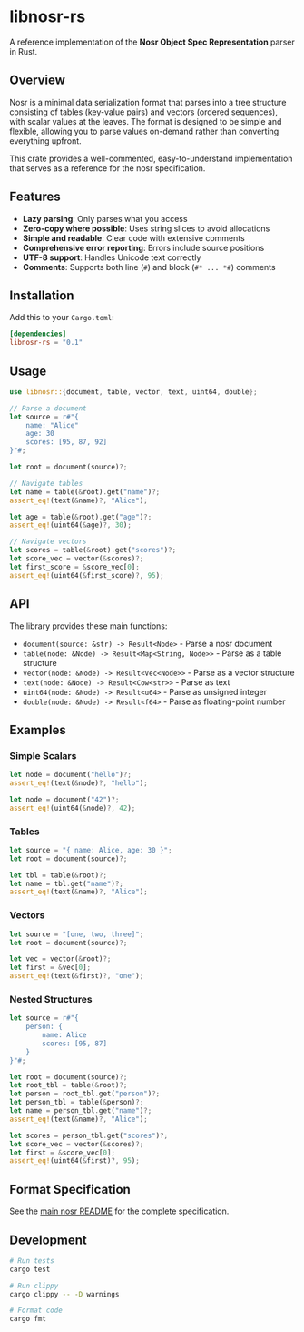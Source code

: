 # libnosr-rs

A reference implementation of the **Nosr Object Spec Representation** parser in
Rust.

## Overview

Nosr is a minimal data serialization format that parses into a tree structure
consisting of tables (key-value pairs) and vectors (ordered sequences), with
scalar values at the leaves. The format is designed to be simple and flexible,
allowing you to parse values on-demand rather than converting everything
upfront.

This crate provides a well-commented, easy-to-understand implementation that
serves as a reference for the nosr specification.

## Features

- **Lazy parsing**: Only parses what you access
- **Zero-copy where possible**: Uses string slices to avoid allocations
- **Simple and readable**: Clear code with extensive comments
- **Comprehensive error reporting**: Errors include source positions
- **UTF-8 support**: Handles Unicode text correctly
- **Comments**: Supports both line (`#`) and block (`#* ... *#`) comments

## Installation

Add this to your `Cargo.toml`:

```toml
[dependencies]
libnosr-rs = "0.1"
```

## Usage

```rust
use libnosr::{document, table, vector, text, uint64, double};

// Parse a document
let source = r#"{
    name: "Alice"
    age: 30
    scores: [95, 87, 92]
}"#;

let root = document(source)?;

// Navigate tables
let name = table(&root).get("name")?;
assert_eq!(text(&name)?, "Alice");

let age = table(&root).get("age")?;
assert_eq!(uint64(&age)?, 30);

// Navigate vectors
let scores = table(&root).get("scores")?;
let score_vec = vector(&scores)?;
let first_score = &score_vec[0];
assert_eq!(uint64(&first_score)?, 95);
```

## API

The library provides these main functions:

- `document(source: &str) -> Result<Node>` - Parse a nosr document
- `table(node: &Node) -> Result<Map<String, Node>>` - Parse as a table structure
- `vector(node: &Node) -> Result<Vec<Node>>` - Parse as a vector structure
- `text(node: &Node) -> Result<Cow<str>>` - Parse as text
- `uint64(node: &Node) -> Result<u64>` - Parse as unsigned integer
- `double(node: &Node) -> Result<f64>` - Parse as floating-point number

## Examples

### Simple Scalars

```rust
let node = document("hello")?;
assert_eq!(text(&node)?, "hello");

let node = document("42")?;
assert_eq!(uint64(&node)?, 42);
```

### Tables

```rust
let source = "{ name: Alice, age: 30 }";
let root = document(source)?;

let tbl = table(&root)?;
let name = tbl.get("name")?;
assert_eq!(text(&name)?, "Alice");
```

### Vectors

```rust
let source = "[one, two, three]";
let root = document(source)?;

let vec = vector(&root)?;
let first = &vec[0];
assert_eq!(text(&first)?, "one");
```

### Nested Structures

```rust
let source = r#"{
    person: {
        name: Alice
        scores: [95, 87]
    }
}"#;

let root = document(source)?;
let root_tbl = table(&root)?;
let person = root_tbl.get("person")?;
let person_tbl = table(&person)?;
let name = person_tbl.get("name")?;
assert_eq!(text(&name)?, "Alice");

let scores = person_tbl.get("scores")?;
let score_vec = vector(&scores)?;
let first = &score_vec[0];
assert_eq!(uint64(&first)?, 95);
```

## Format Specification

See the [main nosr README](../README.md) for the complete specification.

## Development

```bash
# Run tests
cargo test

# Run clippy
cargo clippy -- -D warnings

# Format code
cargo fmt
```
